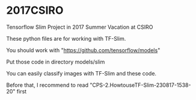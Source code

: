 # 2017CSIRO
Tensorflow Slim Project in 2017 Summer Vacation at CSIRO

These python files are for working with TF-Slim.

You should work with "https://github.com/tensorflow/models"

Put those code in directory models/slim


You can easily classify images with TF-Slim and these code.

Before that, I recommend to read "CPS-2.HowtouseTF-Slim-230817-1538-20" first

